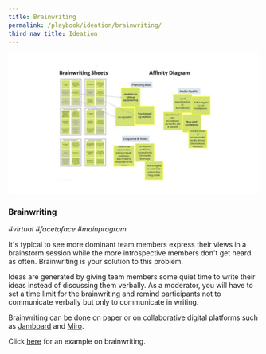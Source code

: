 ```yaml
---
title: Brainwriting
permalink: /playbook/ideation/brainwriting/
third_nav_title: Ideation
---
```

![Brainwriting](/images/Brainwriting.jpg)

### Brainwriting
*#virtual #facetoface #mainprogram*

It's typical to see more dominant team members express their views in a brainstorm session while the more introspective members don't get heard as often. Brainwriting is your solution to this problem. 

Ideas are generated by giving team members some quiet time to write their ideas instead of discussing them verbally. As a moderator, you will have to set a time limit for the brainwriting and remind participants not to communicate verbally but only to communicate in writing. 

Brainwriting can be done on paper or on collaborative digital platforms such as [Jamboard](https://edu.google.com/products/jamboard/?modal_active=none) and [Miro](https://miro.com/).  

Click [here](https://www.sessionlab.com/methods/brain-writing-tamfyr) for an example on brainwriting. 
